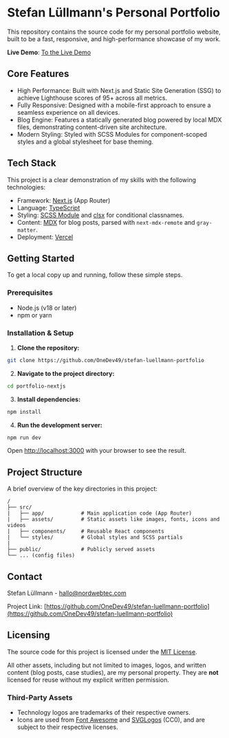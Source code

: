 # Stefan Lüllmann's Personal Portfolio

This repository contains the source code for my personal portfolio website, built to be a fast, responsive, and high-performance showcase of my work.

**Live Demo**: [To the Live Demo](https://www.nordwebtec.com/)

## Core Features

- High Performance: Built with Next.js and Static Site Generation (SSG) to achieve Lighthouse scores of 95+ across all metrics.
- Fully Responsive: Designed with a mobile-first approach to ensure a seamless experience on all devices.
- Blog Engine: Features a statically generated blog powered by local MDX files, demonstrating content-driven site architecture.
- Modern Styling: Styled with SCSS Modules for component-scoped styles and a global stylesheet for base theming.

## Tech Stack

This project is a clear demonstration of my skills with the following technologies:

- Framework: [Next.js](https://nextjs.org/) (App Router)
- Language: [TypeScript](https://www.typescript.org/)
- Styling: [SCSS Module](https://sass-lang.com/) and [clsx](https://github.com/lukeed/clsx) for conditional classnames.
- Content: [MDX](https://mdxjs.com/) for blog posts, parsed with `next-mdx-remote` and `gray-matter`.
- Deployment: [Vercel](https://vercel.com/)

## Getting Started

To get a local copy up and running, follow these simple steps.

### Prerequisites

- Node.js (v18 or later)
- npm or yarn

### Installation & Setup

1. **Clone the repository:**

```bash
git clone https://github.com/OneDev49/stefan-luellmann-portfolio
```

2. **Navigate to the project directory:**

```bash
cd portfolio-nextjs
```

3. **Install dependencies:**

```bash
npm install
```

4. **Run the development server:**

```bash
npm run dev
```

Open [http://localhost:3000](http://localhost:3000) with your browser to see the result.

## Project Structure

A brief overview of the key directories in this project:

```text
/
├── src/
|   ├── app/            # Main application code (App Router)
|   ├── assets/         # Static assets like images, fonts, icons and videos
|   ├── components/     # Reusable React components
|   └── styles/         # Global styles and SCSS partials
|
├── public/             # Publicly served assets
└── ... (config files)
```

## Contact

Stefan Lüllmann - [hallo@nordwebtec.com](mailto:hallo@nordwebtec.com)

Project Link: [https://github.com/OneDev49/stefan-luellmann-portfolio](https://github.com/OneDev49/stefan-luellmann-portfolio)

## Licensing

The source code for this project is licensed under the [MIT License](LICENSE).

All other assets, including but not limited to images, logos, and written content (blog posts, case studies), are my personal property.
They are **not** licensed for reuse without my explicit written permission.

### Third-Party Assets

- Technology logos are trademarks of their respective owners.
- Icons are used from [Font Awesome](https://fontawesome.com/license) and [SVGLogos](https://svgporn.com/) (CC0), and are subject to their respective licenses.
